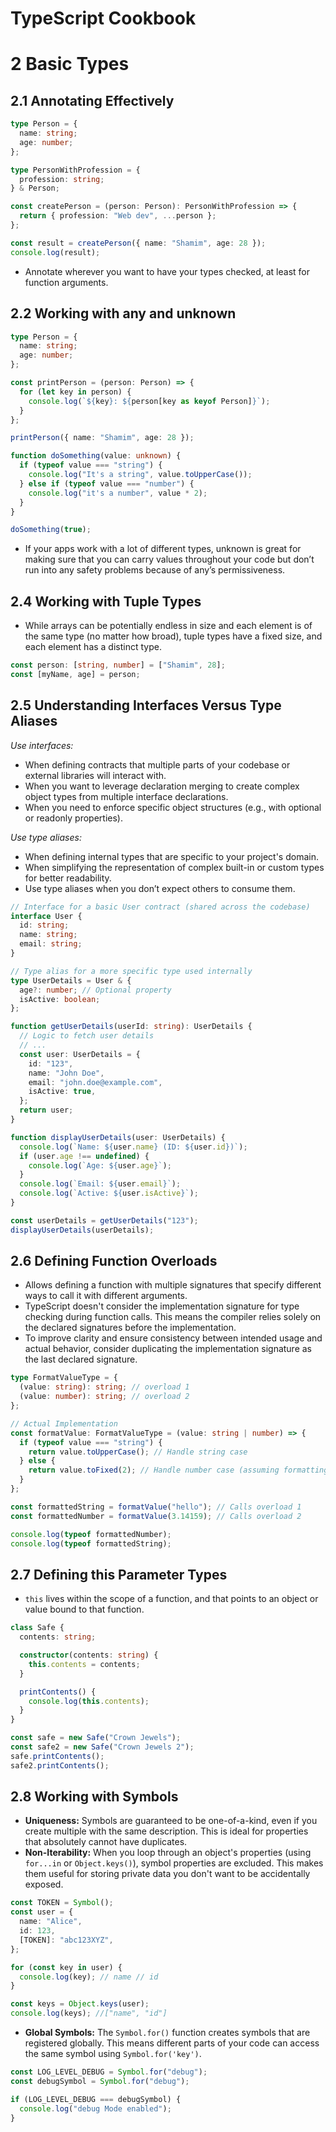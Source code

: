 # TypeScript Cookbook

# 2 Basic Types

## 2.1 Annotating Effectively

```ts
type Person = {
  name: string;
  age: number;
};

type PersonWithProfession = {
  profession: string;
} & Person;

const createPerson = (person: Person): PersonWithProfession => {
  return { profession: "Web dev", ...person };
};

const result = createPerson({ name: "Shamim", age: 28 });
console.log(result);
```

- Annotate wherever you want to have your types checked, at least for function arguments.

## 2.2 Working with any and unknown

```ts
type Person = {
  name: string;
  age: number;
};

const printPerson = (person: Person) => {
  for (let key in person) {
    console.log(`${key}: ${person[key as keyof Person]}`);
  }
};

printPerson({ name: "Shamim", age: 28 });

function doSomething(value: unknown) {
  if (typeof value === "string") {
    console.log("It's a string", value.toUpperCase());
  } else if (typeof value === "number") {
    console.log("it's a number", value * 2);
  }
}

doSomething(true);
```

- If your apps work with a lot of different types, unknown is great for making sure that you can carry values throughout your code but don’t run into any safety problems because of any’s permissiveness.

## 2.4 Working with Tuple Types

- While arrays can be potentially endless in size and each element is of the same type (no matter how broad), tuple types have a fixed size, and each element has a distinct type.

```ts
const person: [string, number] = ["Shamim", 28];
const [myName, age] = person;
```

## 2.5 Understanding Interfaces Versus Type Aliases

_Use interfaces:_

- When defining contracts that multiple parts of your codebase or external libraries will interact with.
- When you want to leverage declaration merging to create complex object types from multiple interface declarations.
- When you need to enforce specific object structures (e.g., with optional or readonly properties).

_Use type aliases:_

- When defining internal types that are specific to your project's domain.
- When simplifying the representation of complex built-in or custom types for better readability.
- Use type aliases when you don’t expect others to consume them.

```ts
// Interface for a basic User contract (shared across the codebase)
interface User {
  id: string;
  name: string;
  email: string;
}

// Type alias for a more specific type used internally
type UserDetails = User & {
  age?: number; // Optional property
  isActive: boolean;
};

function getUserDetails(userId: string): UserDetails {
  // Logic to fetch user details
  // ...
  const user: UserDetails = {
    id: "123",
    name: "John Doe",
    email: "john.doe@example.com",
    isActive: true,
  };
  return user;
}

function displayUserDetails(user: UserDetails) {
  console.log(`Name: ${user.name} (ID: ${user.id})`);
  if (user.age !== undefined) {
    console.log(`Age: ${user.age}`);
  }
  console.log(`Email: ${user.email}`);
  console.log(`Active: ${user.isActive}`);
}

const userDetails = getUserDetails("123");
displayUserDetails(userDetails);
```

## 2.6 Defining Function Overloads

- Allows defining a function with multiple signatures that specify different ways to call it with different arguments.
- TypeScript doesn't consider the implementation signature for type checking during function calls. This means the compiler relies solely on the declared signatures before the implementation.
- To improve clarity and ensure consistency between intended usage and actual behavior, consider duplicating the implementation signature as the last declared signature.

```ts
type FormatValueType = {
  (value: string): string; // overload 1
  (value: number): string; // overload 2
};

// Actual Implementation
const formatValue: FormatValueType = (value: string | number) => {
  if (typeof value === "string") {
    return value.toUpperCase(); // Handle string case
  } else {
    return value.toFixed(2); // Handle number case (assuming formatting to two decimals)
  }
};

const formattedString = formatValue("hello"); // Calls overload 1
const formattedNumber = formatValue(3.14159); // Calls overload 2

console.log(typeof formattedNumber);
console.log(typeof formattedString);
```

## 2.7 Defining this Parameter Types

- `this` lives within the scope of a function, and that points to an object or value bound to that function.

```ts
class Safe {
  contents: string;

  constructor(contents: string) {
    this.contents = contents;
  }

  printContents() {
    console.log(this.contents);
  }
}

const safe = new Safe("Crown Jewels");
const safe2 = new Safe("Crown Jewels 2");
safe.printContents();
safe2.printContents();
```

## 2.8 Working with Symbols

- **Uniqueness:** Symbols are guaranteed to be one-of-a-kind, even if you create multiple with the same description. This is ideal for properties that absolutely cannot have duplicates.
- **Non-Iterability:** When you loop through an object's properties (using `for...in` or `Object.keys()`), symbol properties are excluded. This makes them useful for storing private data you don't want to be accidentally exposed.

```ts
const TOKEN = Symbol();
const user = {
  name: "Alice",
  id: 123,
  [TOKEN]: "abc123XYZ",
};

for (const key in user) {
  console.log(key); // name // id
}

const keys = Object.keys(user);
console.log(keys); //["name", "id"]
```

- **Global Symbols:** The `Symbol.for()` function creates symbols that are registered globally. This means different parts of your code can access the same symbol using `Symbol.for('key')`.

```ts
const LOG_LEVEL_DEBUG = Symbol.for("debug");
const debugSymbol = Symbol.for("debug");

if (LOG_LEVEL_DEBUG === debugSymbol) {
  console.log("debug Mode enabled");
}
```
